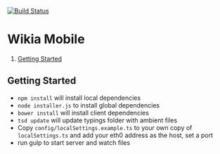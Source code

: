 [![Build Status](https://travis-ci.org/Wikia/mercury.svg?branch=master&style=flat)](https://travis-ci.org/Wikia/mercury)

# Wikia Mobile
1. [Getting Started](#getting-started)

## Getting Started 
* `npm install` will install local dependencies
* `node installer.js` to install global dependencies
* `bower install` will install client dependencies
* `tsd update` will update typings folder with ambient files
* Copy `config/localSettings.example.ts` to your own copy of `localSettings.ts` and add your eth0 address as the host, set a port
* run gulp to start server and watch files
